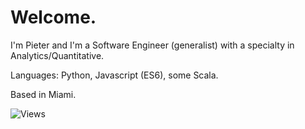 # Welcome. 

I'm Pieter and I'm a Software Engineer (generalist) with a specialty in Analytics/Quantitative.

Languages: Python, Javascript (ES6), some Scala.

Based in Miami.

![Views](https://dynamic-badges.maxalpha.repl.co/views?id=Username.RepositoryName&style=for-the-badge&color=black)

